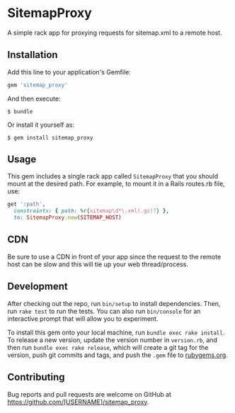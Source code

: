 # SitemapProxy

A simple rack app for proxying requests for sitemap.xml to a remote host.

## Installation

Add this line to your application's Gemfile:

```ruby
gem 'sitemap_proxy'
```

And then execute:

    $ bundle

Or install it yourself as:

    $ gem install sitemap_proxy

## Usage

This gem includes a single rack app called `SitemapProxy` that you should mount at the desired path. For example, to mount it in a Rails routes.rb file, use:

```ruby
get ':path',
  constraints: { path: %r{sitemap\d*\.xml(.gz)?} },
  to: SitemapProxy.new(SITEMAP_HOST)
```

## CDN

Be sure to use a CDN in front of your app since the request to the remote host can be slow and this will tie up your web thread/process.

## Development

After checking out the repo, run `bin/setup` to install dependencies. Then, run `rake test` to run the tests. You can also run `bin/console` for an interactive prompt that will allow you to experiment.

To install this gem onto your local machine, run `bundle exec rake install`. To release a new version, update the version number in `version.rb`, and then run `bundle exec rake release`, which will create a git tag for the version, push git commits and tags, and push the `.gem` file to [rubygems.org](https://rubygems.org).

## Contributing

Bug reports and pull requests are welcome on GitHub at https://github.com/[USERNAME]/sitemap_proxy.

